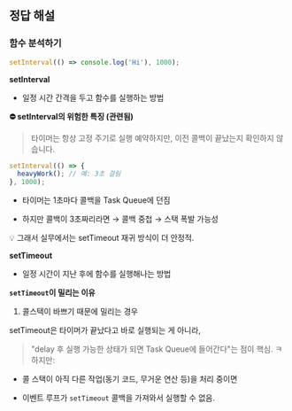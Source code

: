 ## 정답 해설

### 함수 분석하기

```js
setInterval(() => console.log('Hi'), 1000);
```

**setInterval**

- 일정 시간 간격을 두고 함수를 실행하는 방법

**⛔️ setInterval의 위험한 특징 (관련됨)**

> 타이머는 항상 고정 주기로 실행 예약하지만, 이전 콜백이 끝났는지 확인하지 않습니다.

```js
setInterval(() => {
  heavyWork(); // 예: 3초 걸림
}, 1000);
```

- 타이머는 1초마다 콜백을 Task Queue에 던짐

- 하지만 콜백이 3초짜리라면 → 콜백 중첩 → 스택 폭발 가능성

💡 그래서 실무에서는 setTimeout 재귀 방식이 더 안정적.

**setTimeout**

- 일정 시간이 지난 후에 함수를 실행해나는 방법

**`setTimeout`이 밀리는 이유**

1. 콜스택이 바쁘기 때문에 밀리는 경우

setTimeout은 타이머가 끝났다고 바로 실행되는 게 아니라,

> "delay 후 실행 가능한 상태가 되면 Task Queue에 들어간다"는 점이 핵심.
> ㅋ
> 하지만:

- 콜 스택이 아직 다른 작업(동기 코드, 무거운 연산 등)을 처리 중이면

- 이벤트 루프가 `setTimeout` 콜백을 가져와서 실행할 수 없음.
